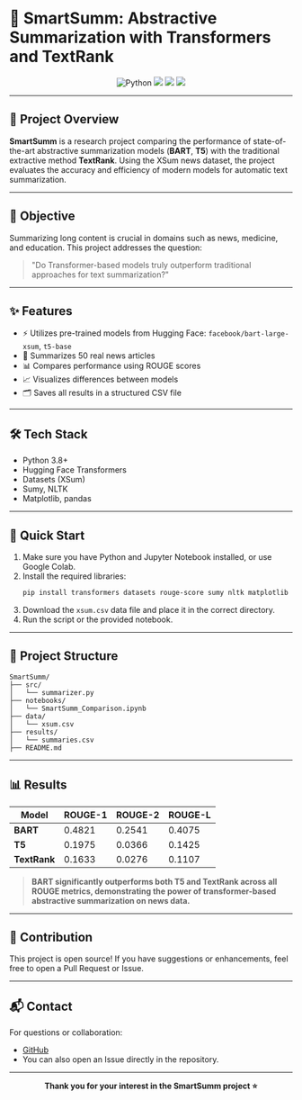 # 🧾 SmartSumm: Abstractive Summarization with Transformers and TextRank

<div align="center">
  <img src="https://img.shields.io/badge/Python-3.8%2B-blue?logo=python" alt="Python">
  <img src="https://img.shields.io/badge/License-MIT-green">
  <img src="https://img.shields.io/badge/Hugging%20Face-Transformers-yellow?logo=huggingface">
  <img src="https://img.shields.io/badge/Status-Active-success">
</div>

---

## 🚀 Project Overview

**SmartSumm** is a research project comparing the performance of state-of-the-art abstractive summarization models (**BART**, **T5**) with the traditional extractive method **TextRank**. Using the XSum news dataset, the project evaluates the accuracy and efficiency of modern models for automatic text summarization.

---

## 🎯 Objective

Summarizing long content is crucial in domains such as news, medicine, and education. This project addresses the question:

> "Do Transformer-based models truly outperform traditional approaches for text summarization?"

---

## ✨ Features

- ⚡️ Utilizes pre-trained models from Hugging Face: `facebook/bart-large-xsum`, `t5-base`
- 📰 Summarizes 50 real news articles
- 📊 Compares performance using ROUGE scores
- 📈 Visualizes differences between models
- 🗂️ Saves all results in a structured CSV file

---

## 🛠️ Tech Stack

- Python 3.8+
- Hugging Face Transformers
- Datasets (XSum)
- Sumy, NLTK
- Matplotlib, pandas

---

## 🚦 Quick Start

1. Make sure you have Python and Jupyter Notebook installed, or use Google Colab.
2. Install the required libraries:
   ```bash
   pip install transformers datasets rouge-score sumy nltk matplotlib pandas
   ```
3. Download the `xsum.csv` data file and place it in the correct directory.
4. Run the script or the provided notebook.

---

## 📂 Project Structure

```
SmartSumm/
├── src/
│   └── summarizer.py
├── notebooks/
│   └── SmartSumm_Comparison.ipynb
├── data/
│   └── xsum.csv
├── results/
│   └── summaries.csv
├── README.md
```

---

## 📊 Results

| Model     | ROUGE-1 | ROUGE-2 | ROUGE-L |
|-----------|---------|---------|---------|
| **BART**      | 0.4821  | 0.2541  | 0.4075  |
| **T5**        | 0.1975  | 0.0366  | 0.1425  |
| **TextRank**  | 0.1633  | 0.0276  | 0.1107  |

> **BART significantly outperforms both T5 and TextRank across all ROUGE metrics, demonstrating the power of transformer-based abstractive summarization on news data.**

---

## 🤝 Contribution

This project is open source! If you have suggestions or enhancements, feel free to open a Pull Request or Issue.

---

## 📬 Contact

For questions or collaboration:
- [GitHub](https://github.com/Mariam-abdelfttah)
- You can also open an Issue directly in the repository.

---

<div align="center">
  <b>Thank you for your interest in the SmartSumm project ⭐</b>
</div>